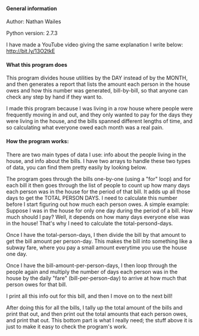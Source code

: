 #### General information

Author: Nathan Wailes

Python version: 2.7.3

I have made a YouTube video giving the same explanation I write below:
http://bit.ly/13O2tkE

#### What this program does

This program divides house utilities by the DAY instead of by the MONTH, and
then generates a report that lists the amount each person in the house owes
and how this number was generated, bill-by-bill, so that anyone can check
any step by hand if they want to.

I made this program because I was living in a row house where people were
frequently moving in and out, and they only wanted to pay for the days they
were living in the house, and the bills spanned different lengths of time,
and so calculating what everyone owed each month was a real pain.

#### How the program works:

There are two main types of data I use: info about the people living in the
house, and info about the bills.  I have two arrays to handle these two
types of data, you can find them pretty easily by looking below.

The program goes through the bills one-by-one (using a "for" loop) and for each
bill it then goes through the list of people to count up how many days each
person was in the house for the period of that bill.  It adds up all those days
to get the TOTAL PERSON DAYS.  I need to calculate this number before I start
figuring out how much each person owes.  A simple example: Suppose I was in the
house for only one day during the period of a bill.  How much should I pay?
Well, it depends on how many days everyone else was in the house!  That's why
I need to calculate the total-persond-days.

Once I have the total-person-days, I then divide the bill by that amount to get
the bill amount per person-day.  This makes the bill into something like a
subway fare, where you pay a small amount everytime you use the house one day.

Once I have the bill-amount-per-person-days, I then loop through the people
again and multiply the number of days each person was in the house by the
daily "fare" (bill-per-person-day) to arrive at how much that person owes for
that bill.

I print all this info out for this bill, and then I move on to the next bill!

After doing this for all the bills, I tally up the total amount of the bills
and print that out, and then print out the total amounts that each person owes,
and print that out.  This bottom part is what I really need; the stuff above it
is just to make it easy to check the program's work.
